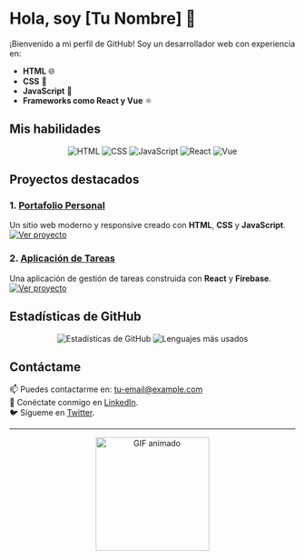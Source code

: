 # Hola, soy [Tu Nombre] 👋

¡Bienvenido a mi perfil de GitHub! Soy un desarrollador web con experiencia en:

- **HTML** 🌐
- **CSS** 🎨
- **JavaScript** 🚀
- **Frameworks como React y Vue** ⚛️

## Mis habilidades

<div align="center">
  <img src="https://img.shields.io/badge/HTML5-E34F26?style=for-the-badge&logo=html5&logoColor=white" alt="HTML">
  <img src="https://img.shields.io/badge/CSS3-1572B6?style=for-the-badge&logo=css3&logoColor=white" alt="CSS">
  <img src="https://img.shields.io/badge/JavaScript-F7DF1E?style=for-the-badge&logo=javascript&logoColor=black" alt="JavaScript">
  <img src="https://img.shields.io/badge/React-20232A?style=for-the-badge&logo=react&logoColor=61DAFB" alt="React">
  <img src="https://img.shields.io/badge/Vue.js-4FC08D?style=for-the-badge&logo=vuedotjs&logoColor=white" alt="Vue">
</div>

## Proyectos destacados

### 1. [Portafolio Personal](https://tu-portafolio.com)
Un sitio web moderno y responsive creado con **HTML**, **CSS** y **JavaScript**.  
[![Ver proyecto](https://img.shields.io/badge/Ver-Portafolio-2ea44f?style=for-the-badge)](https://tu-portafolio.com)

### 2. [Aplicación de Tareas](https://tu-app-tareas.com)
Una aplicación de gestión de tareas construida con **React** y **Firebase**.  
[![Ver proyecto](https://img.shields.io/badge/Ver-Aplicación-2ea44f?style=for-the-badge)](https://tu-app-tareas.com)

## Estadísticas de GitHub

<div align="center">
  <img src="https://github-readme-stats.vercel.app/api?username=tu-usuario&show_icons=true&theme=radical" alt="Estadísticas de GitHub">
  <img src="https://github-readme-stats.vercel.app/api/top-langs/?username=tu-usuario&layout=compact&theme=radical" alt="Lenguajes más usados">
</div>

## Contáctame

📫 Puedes contactarme en: [tu-email@example.com](mailto:tu-email@example.com)  
💼 Conéctate conmigo en [LinkedIn](https://linkedin.com/in/tu-usuario).  
🐦 Sígueme en [Twitter](https://twitter.com/tu-usuario).

---

<div align="center">
  <img src="https://media.giphy.com/media/3o7TKSjRrfIPjeiVyM/giphy.gif" alt="GIF animado" width="200">
</div>
